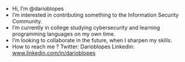 - Hi, I’m @darioblopes
- I’m interested in contributing something to the Information Security Community.
- I’m currently in college studying cybersecurity and learning programming languages on my own time.
- I’m looking to collaborate in the future, when I sharpen my skills.
- How to reach me ? Twitter: Darioblopes Linkedin: www.linkedin.com/in/darioblopes
